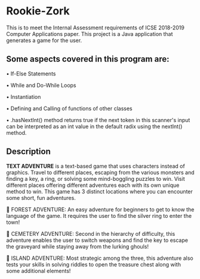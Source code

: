 # Rookie-Zork

This is to meet the Internal Assessment requirements of ICSE 2018-2019 Computer Applications paper. This project is a Java application that generates a game for the user. 

## Some aspects covered in this program are:
   
•	If-Else Statements

•	While and Do-While Loops

•	Instantiation

•	 Defining and Calling of functions of other classes

•	<Scanner>.hasNextInt() method returns true if the next token in this scanner's input can be interpreted as an int value in the default radix using the nextInt() method.

## Description
 
**TEXT ADVENTURE** is a text-based game that uses characters instead of graphics. Travel to different places, escaping from the various monsters and finding a key, a ring, or solving some mind-boggling puzzles to win. Visit different places offering different adventures each with its own unique method to win.
   This game has 3 distinct locations where you can encounter some short, fun adventures.

	FOREST ADVENTURE: An easy adventure for beginners to get to know the language of the game. It requires the user to find the silver ring to enter the town!

	CEMETERY ADVENTURE: Second in the hierarchy of difficulty, this adventure enables the user to switch weapons and find the key to escape the graveyard while staying away from the lurking ghouls!

	ISLAND ADVENTURE: Most strategic among the three, this adventure also tests your skills in solving riddles to open the treasure chest along with some additional elements!
